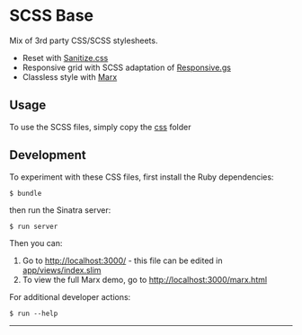 SCSS Base
==================================================

Mix of 3rd party CSS/SCSS stylesheets.

- Reset with [Sanitize.css]
- Responsive grid with SCSS adaptation of [Responsive.gs]
- Classless style with [Marx]


Usage
--------------------------------------------------

To use the SCSS files, simply copy the [css](css) folder


Development
--------------------------------------------------

To experiment with these CSS files, first install the Ruby dependencies:

    $ bundle

then run the Sinatra server:

    $ run server

Then you can:

1. Go to <http://localhost:3000/> - this file can be edited in 
   [app/views/index.slim](app/views/index.slim)
2. To view the full Marx demo, go to <http://localhost:3000/marx.html>

For additional developer actions:

    $ run --help


---

[Sanitize.css]: https://github.com/csstools/sanitize.css
[Marx]: https://github.com/mblode/marx
[Responsive.gs]: https://github.com/DenisLeblanc/responsive.gs
